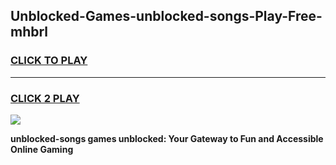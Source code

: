 
## Unblocked-Games-unblocked-songs-Play-Free-mhbrl
<h3>
<a href="https://premium76.site?title=unblocked-songs&ref=23A">CLICK TO PLAY</a></h3>
<hr>

<h3>
<a href="https://premium76.site?title=unblocked-songs&ref=23A">CLICK 2 PLAY</a>
  
</h3>

<a href="https://premium76.site?title=unblocked-songs&ref=23A"><img src="https://clearcache.store/games.png"></a>


**unblocked-songs games unblocked: Your Gateway to Fun and Accessible Online Gaming**
